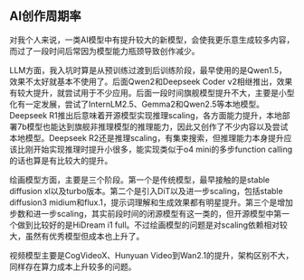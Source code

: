 ## AI创作周期率

对我个人来说，一类AI模型中有提升较大的新模型，会使我更乐意生成较多内容，而过了一段时间后常因为模型能力瓶颈导致创作减少。

LLM方面，我入坑时算是从预训练过渡到后训练阶段，最早使用的是Qwen1.5，效果不太好就基本不使用了。后面Qwen2和Deepseek Coder v2相继推出，效果有较大提升，就尝试用于不少应用。后面一段时间旗舰模型提升不大，主要是小型化有一定发展，尝试了InternLM2.5、Gemma2和Qwen2.5等本地模型。Deepseek R1推出后意味着开源模型实现推理scaling，各方面能力提升，本地部署7b模型也能达到旗舰非推理模型的推理能力，因此又创作了不少内容以及尝试本地模型。Deepseek R2还是推理scaling，有集束搜索，但推理能力本身提升应该比刚开始实现推理时提升小很多，能实现类似于o4 mini的多步function calling的话也算是有比较大的提升。

绘画模型方面，主要是三个阶段。第一个是传统模型，最早接触的是stable diffusion xl以及turbo版本。第二个是引入DiT以及进一步scaling，包括stable diffusion3 midium和flux.1，提示词理解和生成效果都有明星提升。第三个是增加步数和进一步scaling，其实前段时间的闭源模型有这一类的，但开源模型中第一个做到比较好的是HiDream i1 full。不过绘画模型的问题是对scaling依赖相对较大，虽然有优秀模型但成本也上升了。

视频模型主要是CogVideoX、Hunyuan Video到Wan2.1的提升，架构区别不大，同样存在算力成本上升较多的问题。